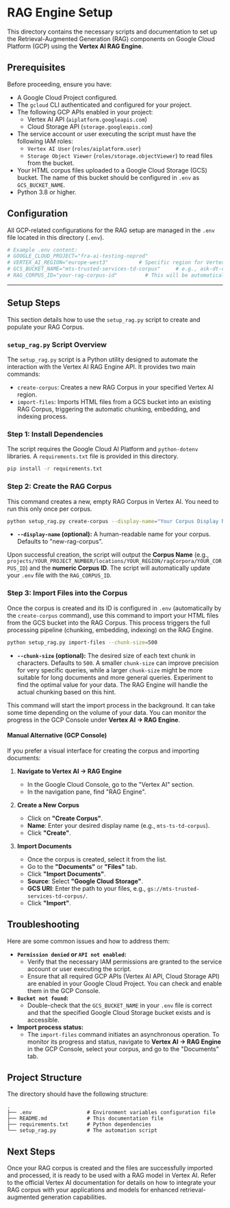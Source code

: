 # RAG Engine Setup

This directory contains the necessary scripts and documentation to set up the Retrieval-Augmented Generation (RAG) components on Google Cloud Platform (GCP) using the **Vertex AI RAG Engine**.

## Prerequisites

Before proceeding, ensure you have:
-   A Google Cloud Project configured.
-   The `gcloud` CLI authenticated and configured for your project.
-   The following GCP APIs enabled in your project:
    -   Vertex AI API (`aiplatform.googleapis.com`)
    -   Cloud Storage API (`storage.googleapis.com`)
-   The service account or user executing the script must have the following IAM roles:
    -   `Vertex AI User` (`roles/aiplatform.user`)
    -   `Storage Object Viewer` (`roles/storage.objectViewer`) to read files from the bucket.
-   Your HTML corpus files uploaded to a Google Cloud Storage (GCS) bucket. The name of this bucket should be configured in `.env` as `GCS_BUCKET_NAME`.
-   Python 3.8 or higher.

## Configuration

All GCP-related configurations for the RAG setup are managed in the `.env` file located in this directory (`.env`).

```bash
# Example .env content:
# GOOGLE_CLOUD_PROJECT="fra-ai-testing-noprod"
# VERTEX_AI_REGION="europe-west3"          # Specific region for Vertex AI APIs
# GCS_BUCKET_NAME="mts-trusted-services-td-corpus"     # e.g., ask-dt-corpus-bucket
# RAG_CORPUS_ID="your-rag-corpus-id"         # This will be automatically populated by the setup script
```

---

## Setup Steps

This section details how to use the `setup_rag.py` script to create and populate your RAG Corpus.

### `setup_rag.py` Script Overview

The `setup_rag.py` script is a Python utility designed to automate the interaction with the Vertex AI RAG Engine API. It provides two main commands:

*   `create-corpus`: Creates a new RAG Corpus in your specified Vertex AI region.
*   `import-files`: Imports HTML files from a GCS bucket into an existing RAG Corpus, triggering the automatic chunking, embedding, and indexing process.

### Step 1: Install Dependencies

The script requires the Google Cloud AI Platform and `python-dotenv` libraries. A `requirements.txt` file is provided in this directory.

```bash
pip install -r requirements.txt
```

### Step 2: Create the RAG Corpus

This command creates a new, empty RAG Corpus in Vertex AI. You need to run this only once per corpus.

```bash
python setup_rag.py create-corpus --display-name="Your Corpus Display Name"
```

*   **`--display-name` (optional):** A human-readable name for your corpus. Defaults to "new-rag-corpus".

Upon successful creation, the script will output the **Corpus Name** (e.g., `projects/YOUR_PROJECT_NUMBER/locations/YOUR_REGION/ragCorpora/YOUR_CORPUS_ID`) and the **numeric Corpus ID**. The script will automatically update your `.env` file with the `RAG_CORPUS_ID`.

### Step 3: Import Files into the Corpus

Once the corpus is created and its ID is configured in `.env` (automatically by the `create-corpus` command), use this command to import your HTML files from the GCS bucket into the RAG Corpus. This process triggers the full processing pipeline (chunking, embedding, indexing) on the RAG Engine.

```bash
python setup_rag.py import-files --chunk-size=500
```

*   **`--chunk-size` (optional):** The desired size of each text chunk in characters. Defaults to `500`. A smaller `chunk-size` can improve precision for very specific queries, while a larger `chunk-size` might be more suitable for long documents and more general queries. Experiment to find the optimal value for your data. The RAG Engine will handle the actual chunking based on this hint.

This command will start the import process in the background. It can take some time depending on the volume of your data. You can monitor the progress in the GCP Console under **Vertex AI -> RAG Engine**.

#### Manual Alternative (GCP Console)

If you prefer a visual interface for creating the corpus and importing documents:

1.  **Navigate to Vertex AI -> RAG Engine**
    *   In the Google Cloud Console, go to the "Vertex AI" section.
    *   In the navigation pane, find "RAG Engine".

2.  **Create a New Corpus**
    *   Click on **"Create Corpus"**.
    *   **Name**: Enter your desired display name (e.g., `mts-ts-td-corpus`).
    *   Click **"Create"**.

3.  **Import Documents**
    *   Once the corpus is created, select it from the list.
    *   Go to the **"Documents"** or **"Files"** tab.
    *   Click **"Import Documents"**.
    *   **Source**: Select **"Google Cloud Storage"**.
    *   **GCS URI**: Enter the path to your files, e.g., `gs://mts-trusted-services-td-corpus/`.
    *   Click **"Import"**.

## Troubleshooting

Here are some common issues and how to address them:

*   **`Permission denied` or `API not enabled`:**
    *   Verify that the necessary IAM permissions are granted to the service account or user executing the script.
    *   Ensure that all required GCP APIs (Vertex AI API, Cloud Storage API) are enabled in your Google Cloud Project. You can check and enable them in the GCP Console.
*   **`Bucket not found`:**
    *   Double-check that the `GCS_BUCKET_NAME` in your `.env` file is correct and that the specified Google Cloud Storage bucket exists and is accessible.
*   **Import process status:**
    *   The `import-files` command initiates an asynchronous operation. To monitor its progress and status, navigate to **Vertex AI -> RAG Engine** in the GCP Console, select your corpus, and go to the "Documents" tab.

## Project Structure

The directory should have the following structure:

```
.
├── .env                  # Environment variables configuration file
├── README.md             # This documentation file
├── requirements.txt      # Python dependencies
└── setup_rag.py          # The automation script
```

## Next Steps

Once your RAG corpus is created and the files are successfully imported and processed, it is ready to be used with a RAG model in Vertex AI. Refer to the official Vertex AI documentation for details on how to integrate your RAG corpus with your applications and models for enhanced retrieval-augmented generation capabilities.